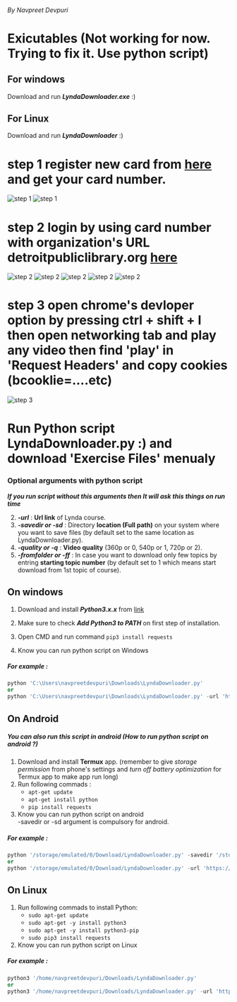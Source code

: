 ###### By Navpreet Devpuri
# Exicutables (Not working for now. Trying to fix it. Use python script)
## For windows 
Download and run ***LyndaDownloader.exe*** :)
## For Linux 
Download and run ***LyndaDownloader*** :)

# step 1 register new card from [here](https://detp.ent.sirsi.net/client/en_US/default/search/registration/$N/SYMWS/true?) and get your card number.
![step 1](https://raw.githubusercontent.com/NavpreetDevpuri/LyndaDownloader/master/screenshots/01.jpg)
![step 1](https://raw.githubusercontent.com/NavpreetDevpuri/LyndaDownloader/master/screenshots/02.jpg)
# step 2 login by using card number with organization's URL detroitpubliclibrary.org [here](https://www.lynda.com/signin)
![step 2](https://raw.githubusercontent.com/NavpreetDevpuri/LyndaDownloader/master/screenshots/03.jpg)
![step 2](https://raw.githubusercontent.com/NavpreetDevpuri/LyndaDownloader/master/screenshots/04.jpg)
![step 2](https://raw.githubusercontent.com/NavpreetDevpuri/LyndaDownloader/master/screenshots/05.jpg)
![step 2](https://raw.githubusercontent.com/NavpreetDevpuri/LyndaDownloader/master/screenshots/06.jpg)
![step 2](https://raw.githubusercontent.com/NavpreetDevpuri/LyndaDownloader/master/screenshots/07.jpg)
# step 3 open chrome's devloper option by pressing ctrl + shift + I then open networking tab and play any video then find 'play' in 'Request Headers' and copy cookies (bcooklie=....etc)
![step 3](https://raw.githubusercontent.com/NavpreetDevpuri/LyndaDownloader/master/screenshots/08.jpg)

# Run Python script LyndaDownloader.py :) and download 'Exercise Files' menualy
### Optional arguments with python script
***If you run script without this arguments then It will ask this things on run time***<br/>

2. ***-url*** : **Url link** of Lynda course.
3. ***-savedir or -sd*** : Directory **location (Full path)** on your system where you want to save files (by default set to the same location as LyndaDownloader.py).
4. ***-quality or -q*** : **Video quality** (360p or 0, 540p or 1, 720p or 2).
5. ***-fromfolder or -ff*** : In case you want to download only few topics by entring **starting topic number** (by default set to 1 which means start download from 1st topic of course).


## On windows
1. Download and install ***Python3.x.x*** from [link](https://www.python.org/downloads/windows/)
2. Make sure to check ***Add Python3 to PATH*** on first step of installation.
3. Open CMD and run command `pip3 install requests`

4. Know you can run python script on Windows

##### For example : 
```python 
python 'C:\Users\navpreetdevpuri\Downloads\LyndaDownloader.py'
or
python 'C:\Users\navpreetdevpuri\Downloads\LyndaDownloader.py' -url 'https://www.lynda.com/C-tutorials/C-Essential-Training/772322-2.html' -savedir 'C:\Users\navpreetdevpuri\Downloads\' -q 2 
```


## On Android
##### You can also run this script in android (How to run python script on android ?)
1. Download and install **Termux** app. (remember to give *storage permission* from phone's settings and *turn off battery optimization* for Termux app to make app run long)
2. Run following commads : 
   -  `apt-get update`
   -  `apt-get install python`
   -  `pip install requests`
3. Know you can run python script on android<br>
-savedir or -sd argument is compulsory for android. 
##### For example : 
```python 
python '/storage/emulated/0/Download/LyndaDownloader.py' -savedir '/storage/emulated/0/Download/'
or
python '/storage/emulated/0/Download/LyndaDownloader.py' -url 'https://www.lynda.com/C-tutorials/C-Essential-Training/772322-2.html' -savedir '/storage/emulated/0/Download/' -q 2 
```


## On Linux
1. Run following commads to install Python: 
   -  `sudo apt-get update`
   -  `sudo apt-get -y install python3`
   -  `sudo apt-get -y install python3-pip`
   -  `sudo pip3 install requests`
2. Know you can run python script on Linux

##### For example : 
```python 
python3 '/home/navpreetdevpuri/Downloads/LyndaDownloader.py'
or
python3 '/home/navpreetdevpuri/Downloads/LyndaDownloader.py' -url 'https://www.lynda.com/C-tutorials/C-Essential-Training/772322-2.html' -sd '/home/navpreetdevpuri/Downloads/' -quality 720p 
```
